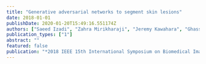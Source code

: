 ```yaml
---
title: "Generative adversarial networks to segment skin lesions"
date: 2018-01-01
publishDate: 2020-01-20T15:49:16.551174Z
authors: ["Saeed Izadi", "Zahra Mirikharaji", "Jeremy Kawahara", "Ghassan Hamarneh"]
publication_types: ["1"]
abstract: ""
featured: false
publication: "*2018 IEEE 15th International Symposium on Biomedical Imaging (ISBI 2018)*"
---
```


